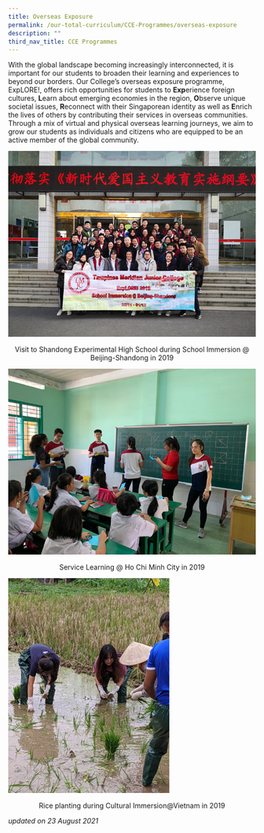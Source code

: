 ```yaml
---
title: Overseas Exposure
permalink: /our-total-curriculum/CCE-Programmes/overseas-exposure
description: ""
third_nav_title: CCE Programmes
---
```

With the global landscape becoming increasingly interconnected, it is important for our students to broaden their learning and experiences to beyond our borders. Our College’s overseas exposure programme, ExpLORE!, offers rich opportunities for students to **Exp**erience foreign cultures, **L**earn about emerging economies in the region, **O**bserve unique societal issues, **R**econnect with their Singaporean identity as well as **E**nrich the lives of others by contributing their services in overseas communities. Through a mix of virtual and physical overseas learning journeys, we aim to grow our students as individuals and citizens who are equipped to be an active member of the global community.

![](/images/TMJC-CCP_OverseasExposure_01.jpeg)
<center>Visit to Shandong Experimental High School during School Immersion @ Beijing-Shandong in 2019</center>

![](/images/TMJC-CCP_OverseasExposure_02.jpeg)
<center>Service Learning @ Ho Chi Minh City in 2019</center>

<img src="/images/TMJC-CCP_OverseasExposure_03.jpeg" 
     style="width:65%">
<center>Rice planting during Cultural Immersion@Vietnam in 2019</center>

_updated on 23 August 2021_